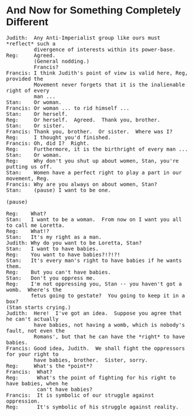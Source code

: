 <!-- <h1 align="center" style="font-family: Helvetica">I don't know what I'm doing.</h1>

<!-- https://blog.naver.com/PostView.nhn?blogId=clxk5226&logNo=220992863327&parentCategoryNo=&categoryNo=&viewDate=&isShowPopularPosts=false&from=postView -->
<!-- <p align="center">
  <a href="https://youtu.be/4yuVd_TBJBA">
    <img width="800" src="images/rS1JBZN.gif" />
  </a>
</p> -->

<!-- DJ Got us falling in sparklez tonight -->
<!-- <p align="center">
  <a href="https://youtu.be/cOT_OxGEv0c">
    <img width="800" src="images/Screenshot_20201231-013453_1.png" />
  </a>
</p>
 -->

<h1 align="left" style="font-family: Helvetica">And Now for Something Completely Different</h1>

<!-- Source: https://www.mit.edu/afs.new/sipb/user/ayshames/Python/LORETTA.PYTHON -->
<!-- Alt Source: https://www.intriguing.com/mp/_scripts/lifebrin.php -->
<pre style="word-wrap: break-word; white-space: pre-wrap;">
Judith:  Any Anti-Imperialist group like ours must *reflect* such a
         divergence of interests within its power-base.
Reg:     Agreed.
         (General nodding.)
         Francis?
Francis: I think Judith's point of view is valid here, Reg, provided the
         Movement never forgets that it is the inalienable right of every
         man ...
Stan:    Or woman.
Francis: Or woman ... to rid himself ...
Stan:    Or herself.
Reg:     Or herself.  Agreed.  Thank you, brother.
Stan:    Or sister.
Francis: Thank you, brother.  Or sister.  Where was I?
Reg:     I thought you'd finished.
Francis: Oh, did I?  Right.
Reg:     Furthermore, it is the birthright of every man ...
Stan:    Or woman.
Reg:     Why don't you shut up about women, Stan, you're putting us off.
Stan:    Women have a perfect right to play a part in our movement, Reg.
Francis: Why are you always on about women, Stan?
Stan:    (pause) I want to be one.

(pause)

Reg:    What?
Stan:   I want to be a woman.  From now on I want you all to call me Loretta.
Reg:    What!?
Stan:   It's my right as a man.
Judith: Why do you want to be Loretta, Stan?
Stan:   I want to have babies.
Reg:    You want to have babies?!?!?!
Stan:   It's every man's right to have babies if he wants them.
Reg:    But you can't have babies.
Stan:   Don't you oppress me.
Reg:    I'm not oppressing you, Stan -- you haven't got a womb.  Where's the
        fetus going to gestate?  You going to keep it in a box?
(Stan starts crying.)
Judith:  Here!  I've got an idea.  Suppose you agree that he can't actually
         have babies, not having a womb, which is nobody's fault, not even the
         Romans', but that he can have the *right* to have babies.
Francis: Good idea, Judith.  We shall fight the oppressors for your right to
         have babies, brother.  Sister, sorry.
Reg:     What's the *point*?
Francis:  What?
Reg:      What's the point of fighting for his right to have babies, when he
          can't have babies?
Francis:  It is symbolic of our struggle against oppression.
Reg:      It's symbolic of his struggle against reality.
</pre>
